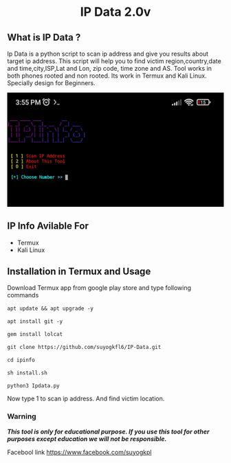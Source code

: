 <h1 align="center">IP Data 2.0v</h1>
<p align="center">
  
## What is IP Data ?
Ip Data is a python script to scan ip address and give you results about target ip address. This script will help you to find victim region,country,date and time,city,ISP,Lat and Lon, zip code, time zone and AS. Tool works in both phones rooted and non rooted. Its work in Termux and Kali Linux. Specially design for Beginners.



![unnamed (2)](https://github.com/suyogkfl6/IP-Data/blob/main/IMG_20210823_155842.jpg)

## IP Info Avilable For
* Termux
* Kali Linux

## Installation in Termux and Usage
Download Termux app from google play store and type following commands

```
apt update && apt upgrade -y
```
```
apt install git -y
```
```
gem install lolcat
```
```
git clone https://github.com/suyogkfl6/IP-Data.git
```
```
cd ipinfo
```
```
sh install.sh
```
```
python3 Ipdata.py
```

Now type 1 to scan ip address. And find victim location.



### Warning

***This tool is only for educational purpose. If you use this tool for other purposes except education we will not be responsible.***

Facebool link 
https://www.facebook.com/suyogkpl
